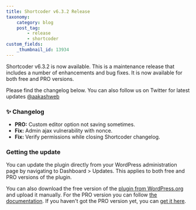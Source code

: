 ```yaml
---
title: Shortcoder v6.3.2 Release
taxonomy:
    category: blog
    post_tag:
        - release
        - shortcoder
custom_fields:
    _thumbnail_id: 13934
---
```


Shortcoder v6.3.2 is now available. This is a maintenance release that includes a number of enhancements and bug fixes. It is now available for both free and PRO versions.

Please find the changelog below. You can also follow us on Twitter for latest updates [@aakashweb](https://twitter.com/aakashweb)

### ✨ Changelog
* __PRO:__ Custom editor option not saving sometimes.
* __Fix:__ Admin ajax vulnerability with nonce.
* __Fix:__ Verify permissions while closing Shortcoder changelog.

### Getting the update

You can update the plugin directly from your WordPress administration page by navigating to Dashboard > Updates. This applies to both free and PRO versions of the plugin.

You can also download the free version of the [plugin from WordPress.org](https://wordpress.org/plugins/shortcoder/) and upload it manually. For the PRO version you can follow [the documentation](https://www.aakashweb.com/docs/shortcoder/pro/installation/#downloading-the-plugin). If you haven't got the PRO version yet, you can [get it here](https://www.aakashweb.com/wordpress-plugins/shortcoder/).